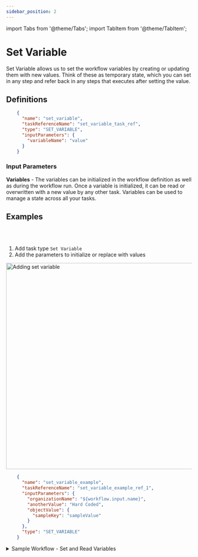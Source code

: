 ```yaml
---
sidebar_position: 2
---
```



import Tabs from '@theme/Tabs';
import TabItem from '@theme/TabItem';

# Set Variable

Set Variable allows us to set the workflow variables by creating or updating them with new values. Think of these as temporary state, which you can set in any step and refer back in any steps that executes after setting the value.

## Definitions

```json
    {
      "name": "set_variable",
      "taskReferenceName": "set_variable_task_ref",
      "type": "SET_VARIABLE",
      "inputParameters": {
        "variableName": "value"
      }
    }
```

### Input Parameters

**Variables** - The variables can be initialized in the workflow definition as well as during the workflow run. Once a variable is initialized, it can be read or overwritten with a new value by any other task. Variables can be used to manage a state across all your tasks.

## Examples


<Tabs>
<TabItem value="UI" label="UI" className="paddedContent">

<div className="row">
<div className="col col--4">

<br/>
<br/>

1. Add task type `Set Variable`
2. Add the parameters to initialize or replace with values

</div>
<div className="col">
<div className="embed-loom-video">

<p><img src="/content/img/ui-guide-set-variable.png" alt="Adding set variable" width="560" height="auto"/></p>

</div>
</div>
</div>



</TabItem>
 <TabItem value="JSON" label="JSON Example">

```json
    {
      "name": "set_variable_example",
      "taskReferenceName": "set_variable_example_ref_1",
      "inputParameters": {
        "organizationName": "${workflow.input.name}",
        "anotherValue": "Hard Coded",
        "objectValue": {
          "sampleKey": "sampleValue"
        }
      },
      "type": "SET_VARIABLE"
    }
```

</TabItem>
</Tabs>


<details><summary>Sample Workflow - Set and Read Variables</summary>
<p>
Suppose in a workflow, we have to store a value in a variable and then, later in the workflow, reuse the value stored in the variable just as we do in programming; in such scenarios, the <i><b>Set Variable</b></i> task can be used.
<br/><br/>

Following is the workflow definition with the SET_VARIABLE task.

```json
{
  "name": "Set_Variable_Workflow",
  "description": "Set a value to a variable and then reuse it later in the workflow",
  "tasks": [
    {
      "name": "Set_Name",
      "taskReferenceName": "Set_Name",
      "type": "SET_VARIABLE",
      "inputParameters": {
        "name": "Orkes"
      }
    },
    {
      "name": "Read_Name",
      "taskReferenceName": "Read_Name",
      "inputParameters": {
        "var_name" : "${workflow.variables.name}"
      },
      "type": "SIMPLE"
    }
  ]
}
```

The above example shows that the task **Set_Name** is a Set Variable Task, and the variable name is set to **Orkes**. Later in the workflow, it is referenced by **${workflow.variables.name}** in another task.
</p>
</details>